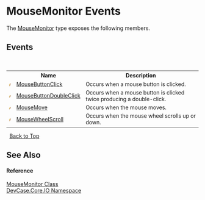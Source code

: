 # MouseMonitor Events
 

The <a href="T_DevCase_Core_IO_MouseMonitor">MouseMonitor</a> type exposes the following members.


## Events
&nbsp;<table><tr><th></th><th>Name</th><th>Description</th></tr><tr><td>![Public event](media/pubevent.gif "Public event")</td><td><a href="E_DevCase_Core_IO_MouseMonitor_MouseButtonClick">MouseButtonClick</a></td><td>
Occurs when a mouse button is clicked.</td></tr><tr><td>![Public event](media/pubevent.gif "Public event")</td><td><a href="E_DevCase_Core_IO_MouseMonitor_MouseButtonDoubleClick">MouseButtonDoubleClick</a></td><td>
Occurs when a mouse button is clicked twice producing a double-click.</td></tr><tr><td>![Public event](media/pubevent.gif "Public event")</td><td><a href="E_DevCase_Core_IO_MouseMonitor_MouseMove">MouseMove</a></td><td>
Occurs when the mouse moves.</td></tr><tr><td>![Public event](media/pubevent.gif "Public event")</td><td><a href="E_DevCase_Core_IO_MouseMonitor_MouseWheelScroll">MouseWheelScroll</a></td><td>
Occurs when the mouse wheel scrolls up or down.</td></tr></table>&nbsp;
<a href="#mousemonitor-events">Back to Top</a>

## See Also


#### Reference
<a href="T_DevCase_Core_IO_MouseMonitor">MouseMonitor Class</a><br /><a href="N_DevCase_Core_IO">DevCase.Core.IO Namespace</a><br />
